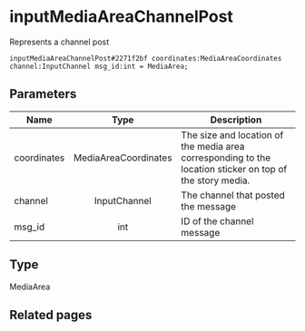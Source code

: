 # inputMediaAreaChannelPost
Represents a channel post

```
inputMediaAreaChannelPost#2271f2bf coordinates:MediaAreaCoordinates channel:InputChannel msg_id:int = MediaArea;
```

## Parameters
| Name | Type | Description |
| ---- | :----: | ----------- |
| coordinates | MediaAreaCoordinates | The size and location of the media area corresponding to the location sticker on top of the story media. |
| channel | InputChannel | The channel that posted the message |
| msg_id | int | ID of the channel message |


## Type
MediaArea

## Related pages
